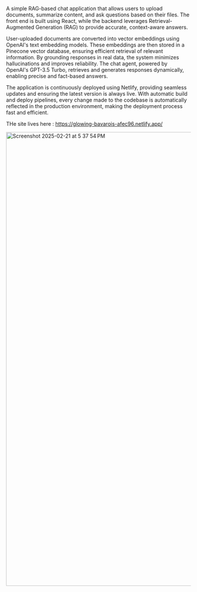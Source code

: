 A simple RAG-based chat application that allows users to upload documents, summarize content, and ask questions based on their files. The front end is built using React, while the backend leverages Retrieval-Augmented Generation (RAG) to provide accurate, context-aware answers.

User-uploaded documents are converted into vector embeddings using OpenAI's text embedding models. These embeddings are then stored in a Pinecone vector database, ensuring efficient retrieval of relevant information. By grounding responses in real data, the system minimizes hallucinations and improves reliability. The chat agent, powered by OpenAI's GPT-3.5 Turbo, retrieves and generates responses dynamically, enabling precise and fact-based answers.

The application is continuously deployed using Netlify, providing seamless updates and ensuring the latest version is always live. With automatic build and deploy pipelines, every change made to the codebase is automatically reflected in the production environment, making the deployment process fast and efficient.

THe site lives here : https://glowing-bavarois-afec96.netlify.app/


<img width="1235" alt="Screenshot 2025-02-21 at 5 37 54 PM" src="https://github.com/user-attachments/assets/fc49f0ad-ef10-4f72-9767-88af96a99d88" />

